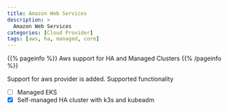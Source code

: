 ```yaml
---
title: Amazon Web Services
description: >
  Amazon Web Services
categories: [Cloud Provider]
tags: [aws, ha, managed, core]
---
```

{{% pageinfo %}}
Aws support for HA and Managed Clusters
{{% /pageinfo %}}

Support for aws provider is added.
Supported functionality
- [ ] Managed EKS
- [x] Self-managed HA cluster with k3s and kubeadm
